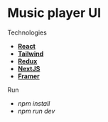 # Music player UI

Technologies

- **[React](https://react.dev/)**
- **[Tailwind](https://tailwindcss.com/)**
- **[Redux](https://redux.js.org/)**
- **[NextJS](https://nextjs.org/)**
- **[Framer](https://www.framer.com/motion/)**

Run

- _npm install_
- _npm run dev_
